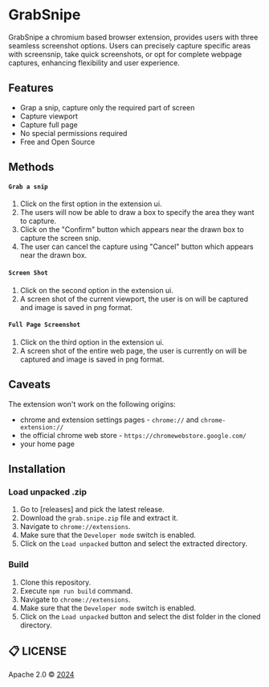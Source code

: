 # GrabSnipe

GrabSnipe a chromium based browser extension, provides users with three seamless screenshot options. Users can precisely capture specific areas with screensnip, take quick screenshots, or opt for complete webpage captures, enhancing flexibility and user experience.

## Features

- Grap a snip, capture only the required part of screen
- Capture viewport
- Capture full page 
- No special permissions required
- Free and Open Source

## Methods

#### **`Grab a snip`**

1. Click on the first option in the extension ui.
2. The users will now be able to draw a box to specify the area they want to capture.
3. Click on the "Confirm" button which appears near the drawn box to capture the screen snip.
4. The user can cancel the capture using "Cancel" button which appears near the drawn box.

#### **`Screen Shot`**

1. Click on the second option in the extension ui.
2. A screen shot of the current viewport, the user is on will be captured and image is saved in png format.

#### **`Full Page Screenshot`**

1. Click on the third option in the extension ui.
2. A screen shot of the entire web page, the user is currently on will be captured and image is saved in png format.

## Caveats

The extension won't work on the following origins:

- chrome and extension settings pages - `chrome://` and `chrome-extension://`
- the official chrome web store - `https://chromewebstore.google.com/`
- your home page

## Installation

### Load unpacked .zip

1. Go to [releases] and pick the latest release.
2. Download the `grab.snipe.zip` file and extract it.
3. Navigate to `chrome://extensions`.
4. Make sure that the `Developer mode` switch is enabled.
5. Click on the `Load unpacked` button and select the extracted directory.

### Build

1. Clone this repository.
2. Execute `npm run build` command.
3. Navigate to `chrome://extensions`.
4. Make sure that the `Developer mode` switch is enabled.
5. Click on the `Load unpacked` button and select the dist folder in the cloned directory.

## 📋 LICENSE

Apache 2.0 © [2024](https://github.com/ankushh14/grabsnipe-browser-extension/blob/main/LICENSE)